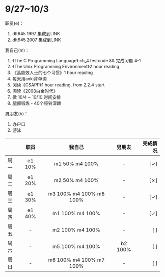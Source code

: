 # 9/27~10/3


职员(e)：
1. dlt645 1997 集成到LINK 
2. dlt645 2007 集成到LINK 

我自己(m)：
1. 《The C Programming Language》 ch_4 testcode && 完成习题 4-1
2. 《The Unix Programming Environment》2 hour reading
3. 《高能效人士的七个习惯》1 hour reading
4. 每天用anki背单词
5. 阅读《CSAPP》1 hour reading, from 2.2.4 start
6. 阅读《2003白金时代》
7. 做 10/4 ~ 10/10 时间安排
8. 腿部锻炼 - 40个哑铃深蹲

男朋友(b)：
1. 办户口
2. 游泳

|      | 职员    | 我自己                  | 男朋友  | 完成情况 |
| :--  | :--:    | :--:                    | :-----: |  ------: |
| 周一 | e1 10%  | m1 50%  m4 100%         | -       |  [✓]     |
| 周二 | e1 20%  | m2 50%  m4 100%         | -       |  [✗]     |  屁股周围痛，坐着不舒服。休息一下。
| 周三 | e1 30%  | m3 100% m4 100% m8 100% | -       |  [✓]     |
| 周四 | e1 40%  | m1 100% m4 100%         | -       |  [✓]     |  屁股周围痛，坐着不舒服。休息一下。
| 周五 |  -      | m2 100% m4 100%         | -       |  [ ]     |
| 周六 |  -      | m5 100% m4 100%         | b2 100% |  [ ]     |
| 周日 |  -      | m6 100% m4 100% m7 100% | -       |  [ ]     |
